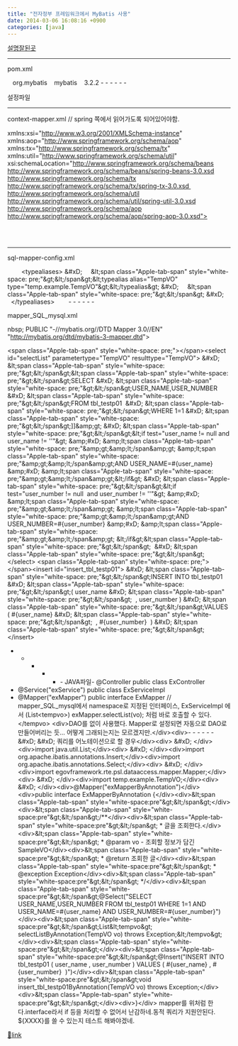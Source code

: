```yaml
---
title: "전자정부 프레임워크에서 MyBatis 사용"
date: 2014-03-06 16:08:16 +0900
categories: [java]
---
```


[설명잘된곳](http://mybatis.github.io/mybatis-3/ko/sqlmap-xml.html "설명잘된곳")  
- - - - - -

pom.xml  
  
<dependency>  
    <groupid>org.mybatis</groupid>  
    <artifactid>mybatis</artifactid>  
    <version>3.2.2</version>  
</dependency>  
- - - - - -

설정파일  
- - - - - -

context-mapper.xml // spring 쪽에서 읽어가도록 되어있어야함.  
  
<?xml version="1.0" encoding="UTF-8"??>
  
<beans xmlns="http://www.springframework.org/schema/beans"></beans>xmlns:xsi="http://www.w3.org/2001/XMLSchema-instance"  
xmlns:aop="http://www.springframework.org/schema/aop"  
xmlns:tx="http://www.springframework.org/schema/tx"  
xmlns:util="http://www.springframework.org/schema/util"  
xsi:schemaLocation="http://www.springframework.org/schema/beans http://www.springframework.org/schema/beans/spring-beans-3.0.xsd  
http://www.springframework.org/schema/tx http://www.springframework.org/schema/tx/spring-tx-3.0.xsd   
http://www.springframework.org/schema/util http://www.springframework.org/schema/util/spring-util-3.0.xsd  
http://www.springframework.org/schema/aop http://www.springframework.org/schema/aop/spring-aop-3.0.xsd">  
  
  
<bean class="org.mybatis.spring.SqlSessionFactoryBean" id="sqlSession">  
<property name="dataSource" ref="dataSource"></property>  
<property name="configLocation" value="classpath:/egovframework/sqlmap/mybatis/sql-mapper-config.xml"></property>  
<property name="mapperLocations" value="classpath:/egovframework/sqlmap/mybatis/mappers/*.xml"></property>  
</bean>  
  
  
  
 <bean class="egovframework.rte.psl.dataaccess.mapper.MapperConfigurer">  
<property name="basePackage" value="temp"></property>  
</bean>  
  
- - - - - -

sql-mapper-config.xml  
  
<?xml version="1.0" encoding="UTF-8"??>
  
  
  
<configuration>  &#xD;
      &#xD;
    &lt;typealiases&gt;  &amp;#xD;
    &amp;lt;span class="Apple-tab-span" style="white-space: pre;"&amp;gt;&amp;lt;/span&amp;gt;&amp;lt;typealias alias="TempVO" type="temp.example.TempVO"&amp;gt;&amp;lt;/typealias&amp;gt;  &amp;#xD;
    &amp;lt;span class="Apple-tab-span" style="white-space: pre;"&amp;gt;&amp;lt;/span&amp;gt;  &amp;#xD;
    &lt;/typealiases&gt;  &#xD;
      &#xD;
  &#xD;
   &#xD;
</configuration>- - - - - -

mapper_SQL_mysql.xml  
  
  
<?xml version="1.0" encoding="UTF-8"??>
  
nbsp; PUBLIC "-//mybatis.org//DTD Mapper 3.0//EN" "http://mybatis.org/dtd/mybatis-3-mapper.dtd"&gt;  
  
<mapper namespace="temp.ex.mybatis.ExMapper">  &#xD;
&lt;span class="Apple-tab-span" style="white-space: pre;"&gt;&lt;/span&gt;&lt;select id="selectList" parametertype="TempVO" resulttype="TempVO"&gt;  &amp;#xD;
&amp;lt;span class="Apple-tab-span" style="white-space: pre;"&amp;gt;&amp;lt;/span&amp;gt;&amp;lt;span class="Apple-tab-span" style="white-space: pre;"&amp;gt;&amp;lt;/span&amp;gt;SELECT  &amp;#xD;
&amp;lt;span class="Apple-tab-span" style="white-space: pre;"&amp;gt;&amp;lt;/span&amp;gt;USER_NAME,USER_NUMBER  &amp;#xD;
&amp;lt;span class="Apple-tab-span" style="white-space: pre;"&amp;gt;&amp;lt;/span&amp;gt;FROM tbl_testp01   &amp;#xD;
&amp;lt;span class="Apple-tab-span" style="white-space: pre;"&amp;gt;&amp;lt;/span&amp;gt;WHERE 1=1  &amp;#xD;
&amp;lt;span class="Apple-tab-span" style="white-space: pre;"&amp;gt;&amp;lt;/span&amp;gt;]]&amp;amp;gt;  &amp;#xD;
&amp;lt;span class="Apple-tab-span" style="white-space: pre;"&amp;gt;&amp;lt;/span&amp;gt;&amp;lt;if test="user_name != null and user_name != ''"&amp;gt;  &amp;amp;#xD;
&amp;amp;lt;span class="Apple-tab-span" style="white-space: pre;"&amp;amp;gt;&amp;amp;lt;/span&amp;amp;gt; &amp;amp;lt;span class="Apple-tab-span" style="white-space: pre;"&amp;amp;gt;&amp;amp;lt;/span&amp;amp;gt;AND USER_NAME=#{user_name}  &amp;amp;#xD;
&amp;amp;lt;span class="Apple-tab-span" style="white-space: pre;"&amp;amp;gt;&amp;amp;lt;/span&amp;amp;gt;&amp;lt;/if&amp;gt;  &amp;#xD;
&amp;lt;span class="Apple-tab-span" style="white-space: pre;"&amp;gt;&amp;lt;/span&amp;gt;&amp;lt;if test="user_number != null  and user_number != ''"&amp;gt;  &amp;amp;#xD;
&amp;amp;lt;span class="Apple-tab-span" style="white-space: pre;"&amp;amp;gt;&amp;amp;lt;/span&amp;amp;gt; &amp;amp;lt;span class="Apple-tab-span" style="white-space: pre;"&amp;amp;gt;&amp;amp;lt;/span&amp;amp;gt;AND USER_NUMBER=#{user_number}  &amp;amp;#xD;
&amp;amp;lt;span class="Apple-tab-span" style="white-space: pre;"&amp;amp;gt;&amp;amp;lt;/span&amp;amp;gt; &amp;lt;/if&amp;gt;&amp;lt;span class="Apple-tab-span" style="white-space: pre;"&amp;gt;&amp;lt;/span&amp;gt;   &amp;#xD;
&amp;lt;span class="Apple-tab-span" style="white-space: pre;"&amp;gt;&amp;lt;/span&amp;gt;&lt;/select&gt;  &#xD;
&lt;span class="Apple-tab-span" style="white-space: pre;"&gt;&lt;/span&gt;&lt;insert id="insert_tbl_testp01"&gt;  &amp;#xD;
&amp;lt;span class="Apple-tab-span" style="white-space: pre;"&amp;gt;&amp;lt;/span&amp;gt;INSERT INTO tbl_testp01   &amp;#xD;
&amp;lt;span class="Apple-tab-span" style="white-space: pre;"&amp;gt;&amp;lt;/span&amp;gt;( user_name  &amp;#xD;
&amp;lt;span class="Apple-tab-span" style="white-space: pre;"&amp;gt;&amp;lt;/span&amp;gt;  , user_number )  &amp;#xD;
&amp;lt;span class="Apple-tab-span" style="white-space: pre;"&amp;gt;&amp;lt;/span&amp;gt;VALUES ( #{user_name}  &amp;#xD;
&amp;lt;span class="Apple-tab-span" style="white-space: pre;"&amp;gt;&amp;lt;/span&amp;gt;  , #{user_number}  )  &amp;#xD;
&amp;lt;span class="Apple-tab-span" style="white-space: pre;"&amp;gt;&amp;lt;/span&amp;gt;&lt;/insert&gt;  &#xD;
</mapper>  
  &#xD;
- - - - - -&#xD;
&#xD;
JAVA파일- @Controller  &#xD;
public class ExController&#xD;
- @Service("exService")  &#xD;
public class ExServiceImpl&#xD;
- @Mapper("exMapper")  &#xD;
public interface ExMapper&#xD;
// mapper_SQL_mysql에서 namespace로 지정된 인터페이스, ExServiceImpl 에서 (List&lt;tempvo&gt;) exMapper.selectList(vo); 처럼 바로 호출할 수 있다.&lt;/tempvo&gt;&#xD;
&#xD;
&#xD;
&lt;div&gt;DAO를 없이 사용했다. Mapper로 설정되면 자동으로 DAO로 만들어버리는 듯... 어떻게 그래되는지는 모르겠지만.&lt;/div&gt;&lt;div&gt;- - - - - -&amp;#xD;
&amp;#xD;
쿼리를 어노테이션으로 할 경우&lt;/div&gt;&lt;div&gt;  &amp;#xD;
&lt;/div&gt;&lt;div&gt;import java.util.List;&lt;/div&gt;&lt;div&gt;  &amp;#xD;
&lt;/div&gt;&lt;div&gt;import org.apache.ibatis.annotations.Insert;&lt;/div&gt;&lt;div&gt;import org.apache.ibatis.annotations.Select;&lt;/div&gt;&lt;div&gt;  &amp;#xD;
&lt;/div&gt;&lt;div&gt;import egovframework.rte.psl.dataaccess.mapper.Mapper;&lt;/div&gt;&lt;div&gt;  &amp;#xD;
&lt;/div&gt;&lt;div&gt;import temp.example.TempVO;&lt;/div&gt;&lt;div&gt;  &amp;#xD;
&lt;/div&gt;&lt;div&gt;@Mapper("exMapperByAnnotation")&lt;/div&gt;&lt;div&gt;public interface ExMapperByAnnotation {&lt;/div&gt;&lt;div&gt;&amp;lt;span class="Apple-tab-span" style="white-space:pre"&amp;gt;&amp;lt;/span&amp;gt;&lt;/div&gt;&lt;div&gt;&amp;lt;span class="Apple-tab-span" style="white-space:pre"&amp;gt;&amp;lt;/span&amp;gt;/**&lt;/div&gt;&lt;div&gt;&amp;lt;span class="Apple-tab-span" style="white-space:pre"&amp;gt;&amp;lt;/span&amp;gt; * 글을 조회한다.&lt;/div&gt;&lt;div&gt;&amp;lt;span class="Apple-tab-span" style="white-space:pre"&amp;gt;&amp;lt;/span&amp;gt; * @param vo - 조회할 정보가 담긴 SampleVO&lt;/div&gt;&lt;div&gt;&amp;lt;span class="Apple-tab-span" style="white-space:pre"&amp;gt;&amp;lt;/span&amp;gt; * @return 조회한 글&lt;/div&gt;&lt;div&gt;&amp;lt;span class="Apple-tab-span" style="white-space:pre"&amp;gt;&amp;lt;/span&amp;gt; * @exception Exception&lt;/div&gt;&lt;div&gt;&amp;lt;span class="Apple-tab-span" style="white-space:pre"&amp;gt;&amp;lt;/span&amp;gt; */&lt;/div&gt;&lt;div&gt;&amp;lt;span class="Apple-tab-span" style="white-space:pre"&amp;gt;&amp;lt;/span&amp;gt;@Select("SELECT USER_NAME,USER_NUMBER FROM tbl_testp01 WHERE 1=1 AND USER_NAME=#{user_name} AND USER_NUMBER=#{user_number}")&lt;/div&gt;&lt;div&gt;&amp;lt;span class="Apple-tab-span" style="white-space:pre"&amp;gt;&amp;lt;/span&amp;gt;List&amp;lt;tempvo&amp;gt; selectListByAnnotation(TempVO vo) throws Exception;&amp;lt;/tempvo&amp;gt;&lt;/div&gt;&lt;div&gt;&amp;lt;span class="Apple-tab-span" style="white-space:pre"&amp;gt;&amp;lt;/span&amp;gt;&lt;/div&gt;&lt;div&gt;&amp;lt;span class="Apple-tab-span" style="white-space:pre"&amp;gt;&amp;lt;/span&amp;gt;@Insert("INSERT INTO tbl_testp01 ( user_name , user_number ) VALUES ( #{user_name} , #{user_number}  )")&lt;/div&gt;&lt;div&gt;&amp;lt;span class="Apple-tab-span" style="white-space:pre"&amp;gt;&amp;lt;/span&amp;gt;void insert_tbl_testp01ByAnnotation(TempVO vo) throws Exception;&lt;/div&gt;&lt;div&gt;&amp;lt;span class="Apple-tab-span" style="white-space:pre"&amp;gt;&amp;lt;/span&amp;gt;&lt;/div&gt;&lt;div&gt;}&lt;/div&gt;  &#xD;
mapper를 위처럼 한다.interface라서 if 등을 처리할 수 없어서 난감하네.동적 쿼리가 지원안된다.  &#xD;
${XXXX}를 쓸 수 있는지 테스트 해봐야겠네.  &#xD;
  &#xD;



[🔗link](http://www.mins01.com/mh/tech/read/866)